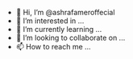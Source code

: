 - 👋 Hi, I’m @ashrafameroffecial
- 👀 I’m interested in ...
- 🌱 I’m currently learning ...
- 💞️ I’m looking to collaborate on ...
- 📫 How to reach me ...

<!---
ashrafameroffecial/ashrafameroffecial is a ✨ special ✨ repository because its `README.md` (this file) appears on your GitHub profile.
You can click the Preview link to take a look at your changes.
--->
